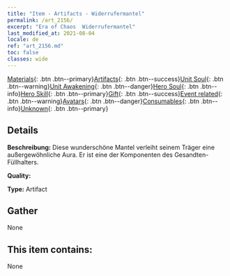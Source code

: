 ```yaml
---
title: "Item - Artifacts - Widerrufermantel"
permalink: /art_2156/
excerpt: "Era of Chaos  Widerrufermantel"
last_modified_at: 2021-08-04
locale: de
ref: "art_2156.md"
toc: false
classes: wide
---
```

 [Materials](/ItemsDE/){: .btn .btn--primary}[Artifacts](/ItemsDE/Artifacts/){: .btn .btn--success}[Unit Soul](/ItemsDE/UnitSoul/){: .btn .btn--warning}[Unit Awakening](/ItemsDE/UnitAwakening/){: .btn .btn--danger}[Hero Soul](/ItemsDE/HeroSoul/){: .btn .btn--info}[Hero Skill](/ItemsDE/HeroSkill/){: .btn .btn--primary}[Gift](/ItemsDE/Gift/){: .btn .btn--success}[Event related](/ItemsDE/Events/){: .btn .btn--warning}[Avatars](/ItemsDE/Avatars/){: .btn .btn--danger}[Consumables](/ItemsDE/Consumables/){: .btn .btn--info}[Unknown](/ItemsDE/Unknown/){: .btn .btn--primary}

## Details
 **Beschreibung:** Diese wunderschöne Mantel verleiht seinem Träger eine außergewöhnliche Aura. Er ist eine der Komponenten des Gesandten-Füllhalters.

 **Quality:** 

 **Type:** Artifact

## Gather

  None

## This item contains:

  None

